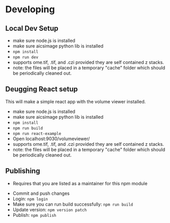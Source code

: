 # Developing

## Local Dev Setup

- make sure node.js is installed
- make sure aicsimage python lib is installed
- `npm install`
- `npm run dev`
- supports ome.tif, .tif, and .czi provided they are self contained z stacks.
- note: the files will be placed in a temporary "cache" folder which should be periodically cleaned out.

## Deugging React setup
This will make a simple react app with the volume viewer installed.
- make sure node.js is installed
- make sure aicsimage python lib is installed
- `npm install`
- `npm run build`
- `npm run react-example`
- Open localhost:9030/volumeviewer/
- supports ome.tif, .tif, and .czi provided they are self contained z stacks.
- note: the files will be placed in a temporary "cache" folder which should be periodically cleaned out.


## Publishing
* Requires that you are listed as a maintainer for this npm module

- Commit and push changes
- Login: `npm login`
- Make sure you can run build successfully: `npm run build`
- Update version: `npm version patch`
- Publish: `npm publish`
